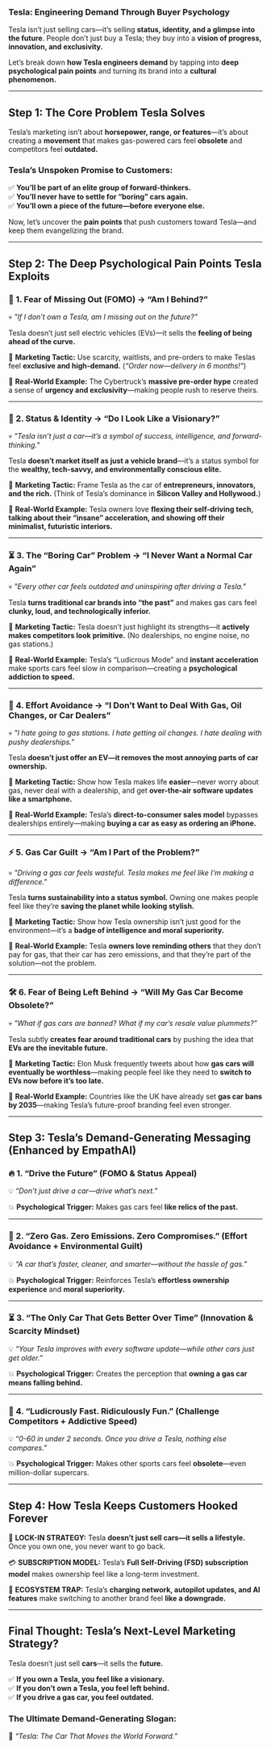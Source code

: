 ### **Tesla: Engineering Demand Through Buyer Psychology**  

Tesla isn’t just selling cars—it’s selling **status, identity, and a glimpse into the future**. People don’t just buy a Tesla; they buy into a **vision of progress, innovation, and exclusivity.**  

Let’s break down **how Tesla engineers demand** by tapping into **deep psychological pain points** and turning its brand into a **cultural phenomenon.**  

---  

## **Step 1: The Core Problem Tesla Solves**  

Tesla’s marketing isn’t about **horsepower, range, or features**—it’s about creating a **movement** that makes gas-powered cars feel **obsolete** and competitors feel **outdated.**  

### **Tesla’s Unspoken Promise to Customers:**  
✅ **You’ll be part of an elite group of forward-thinkers.**  
✅ **You’ll never have to settle for “boring” cars again.**  
✅ **You’ll own a piece of the future—before everyone else.**  

Now, let’s uncover the **pain points** that push customers toward Tesla—and keep them evangelizing the brand.  

---  

## **Step 2: The Deep Psychological Pain Points Tesla Exploits**  

### **🚨 1. Fear of Missing Out (FOMO) → “Am I Behind?”**  
💀 *"If I don’t own a Tesla, am I missing out on the future?"*  

Tesla doesn’t just sell electric vehicles (EVs)—it sells the **feeling of being ahead of the curve.**  

🔹 **Marketing Tactic:** Use scarcity, waitlists, and pre-orders to make Teslas feel **exclusive and high-demand.** (*“Order now—delivery in 6 months!”*)  

🔹 **Real-World Example:** The Cybertruck’s **massive pre-order hype** created a sense of **urgency and exclusivity**—making people rush to reserve theirs.  

---

### **💎 2. Status & Identity → “Do I Look Like a Visionary?”**  
💀 *"Tesla isn’t just a car—it’s a symbol of success, intelligence, and forward-thinking."*  

Tesla **doesn’t market itself as just a vehicle brand**—it’s a status symbol for the **wealthy, tech-savvy, and environmentally conscious elite.**  

🔹 **Marketing Tactic:** Frame Tesla as the car of **entrepreneurs, innovators, and the rich.** (Think of Tesla’s dominance in **Silicon Valley and Hollywood.**)  

🔹 **Real-World Example:** Tesla owners love **flexing their self-driving tech, talking about their “insane” acceleration, and showing off their minimalist, futuristic interiors.**  

---

### **⏳ 3. The “Boring Car” Problem → “I Never Want a Normal Car Again”**  
💀 *"Every other car feels outdated and uninspiring after driving a Tesla."*  

Tesla **turns traditional car brands into “the past”** and makes gas cars feel **clunky, loud, and technologically inferior.**  

🔹 **Marketing Tactic:** Tesla doesn’t just highlight its strengths—it **actively makes competitors look primitive.** (No dealerships, no engine noise, no gas stations.)  

🔹 **Real-World Example:** Tesla’s “Ludicrous Mode” and **instant acceleration** make sports cars feel slow in comparison—creating a **psychological addiction to speed.**  

---

### **🔌 4. Effort Avoidance → “I Don’t Want to Deal With Gas, Oil Changes, or Car Dealers”**  
💀 *"I hate going to gas stations. I hate getting oil changes. I hate dealing with pushy dealerships."*  

Tesla **doesn’t just offer an EV—it removes the most annoying parts of car ownership.**  

🔹 **Marketing Tactic:** Show how Tesla makes life **easier**—never worry about gas, never deal with a dealership, and get **over-the-air software updates like a smartphone.**  

🔹 **Real-World Example:** Tesla’s **direct-to-consumer sales model** bypasses dealerships entirely—making **buying a car as easy as ordering an iPhone.**  

---

### **⚡ 5. Gas Car Guilt → “Am I Part of the Problem?”**  
💀 *"Driving a gas car feels wasteful. Tesla makes me feel like I’m making a difference."*  

Tesla **turns sustainability into a status symbol.** Owning one makes people feel like they’re **saving the planet while looking stylish.**  

🔹 **Marketing Tactic:** Show how Tesla ownership isn’t just good for the environment—it’s a **badge of intelligence and moral superiority.**  

🔹 **Real-World Example:** Tesla **owners love reminding others** that they don’t pay for gas, that their car has zero emissions, and that they’re part of the solution—not the problem.  

---

### **🛠 6. Fear of Being Left Behind → “Will My Gas Car Become Obsolete?”**  
💀 *"What if gas cars are banned? What if my car’s resale value plummets?"*  

Tesla subtly **creates fear around traditional cars** by pushing the idea that **EVs are the inevitable future.**  

🔹 **Marketing Tactic:** Elon Musk frequently tweets about how **gas cars will eventually be worthless**—making people feel like they need to **switch to EVs now before it’s too late.**  

🔹 **Real-World Example:** Countries like the UK have already set **gas car bans by 2035**—making Tesla’s future-proof branding feel even stronger.  

---

## **Step 3: Tesla’s Demand-Generating Messaging (Enhanced by EmpathAI)**  

### **🔥 1. “Drive the Future” (FOMO & Status Appeal)**  
💡 *“Don’t just drive a car—drive what’s next.”*  

💥 **Psychological Trigger:** Makes gas cars feel **like relics of the past.**  

---

### **🚀 2. “Zero Gas. Zero Emissions. Zero Compromises.” (Effort Avoidance + Environmental Guilt)**  
💡 *“A car that’s faster, cleaner, and smarter—without the hassle of gas.”*  

💥 **Psychological Trigger:** Reinforces Tesla’s **effortless ownership experience** and **moral superiority.**  

---

### **⏳ 3. “The Only Car That Gets Better Over Time” (Innovation & Scarcity Mindset)**  
💡 *“Your Tesla improves with every software update—while other cars just get older.”*  

💥 **Psychological Trigger:** Creates the perception that **owning a gas car means falling behind.**  

---

### **💎 4. “Ludicrously Fast. Ridiculously Fun.” (Challenge Competitors + Addictive Speed)**  
💡 *“0-60 in under 2 seconds. Once you drive a Tesla, nothing else compares.”*  

💥 **Psychological Trigger:** Makes other sports cars feel **obsolete**—even million-dollar supercars.  

---

## **Step 4: How Tesla Keeps Customers Hooked Forever**  

🔗 **LOCK-IN STRATEGY:** Tesla **doesn’t just sell cars—it sells a lifestyle.** Once you own one, you never want to go back.  

💳 **SUBSCRIPTION MODEL:** Tesla’s **Full Self-Driving (FSD) subscription model** makes ownership feel like a long-term investment.  

📱 **ECOSYSTEM TRAP:** Tesla’s **charging network, autopilot updates, and AI features** make switching to another brand feel **like a downgrade.**  

---

## **Final Thought: Tesla’s Next-Level Marketing Strategy?**  
Tesla doesn’t just sell **cars**—it sells the **future.**  

✅ **If you own a Tesla, you feel like a visionary.**  
✅ **If you don’t own a Tesla, you feel left behind.**  
✅ **If you drive a gas car, you feel outdated.**  

### **The Ultimate Demand-Generating Slogan:**  
🔮 *“Tesla: The Car That Moves the World Forward.”*  

